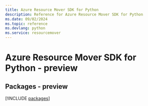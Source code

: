 ```yaml
---
title: Azure Resource Mover SDK for Python
description: Reference for Azure Resource Mover SDK for Python
ms.date: 09/02/2024
ms.topic: reference
ms.devlang: python
ms.service: resourcemover
---
```

# Azure Resource Mover SDK for Python - preview
## Packages - preview
[!INCLUDE [packages](resource-mover-index.md)]